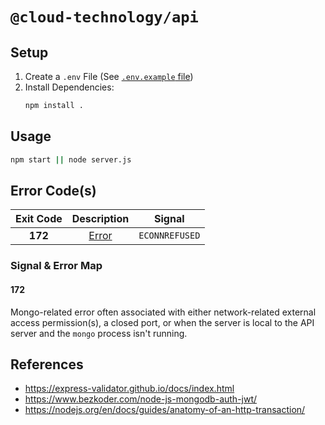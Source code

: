 # `@cloud-technology/api` #

## Setup ##

1. Create a `.env` File (See [`.env.example` file](./.env.example))
2. Install Dependencies:
    ```bash
    npm install .
    ```

## Usage ##

```bash
npm start || node server.js
```

## Error Code(s) ##

|    Exit Code    |  Description  |         Signal         |
|   :---------:   | :-----------: |        :------:        |
|     **172**     | [Error](#172) |     `ECONNREFUSED`     |

### Signal & Error Map ###

#### 172 ####

Mongo-related error often associated with either network-related external access permission(s), a closed port, or when the server is local to the API server and the `mongo` process isn't running.

## References ##

- https://express-validator.github.io/docs/index.html
- https://www.bezkoder.com/node-js-mongodb-auth-jwt/
- https://nodejs.org/en/docs/guides/anatomy-of-an-http-transaction/
